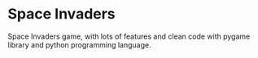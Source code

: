 # Space Invaders
Space Invaders game, with lots of features and clean code with pygame library and python programming language.
